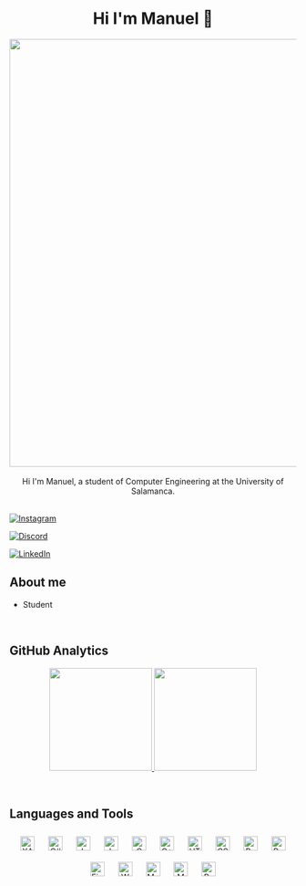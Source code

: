 <div align="center">
<h1 align="center">Hi I'm <a>Manuel</a> 👋</h1>
</div>
<div align="center">
<img src="https://i.pinimg.com/originals/eb/50/87/eb50875a68b04b0480fa929af2c7547c.gif" align="center" style="width: 750px"/>
</div>  
</br>
<div align="center"> Hi I'm Manuel, a student of Computer Engineering at the University of Salamanca.</div>  
</br>

[![Instagram](https://img.shields.io/badge/Instagram-manuelcobos__-%23e1306c?logo=instagram&logoColor=white&style=for-the-badge)](https://www.instagram.com/manuelcobos_)

[![Discord](https://img.shields.io/badge/Discord-manuelcobos__-%237289DA?logo=discord&logoColor=white&style=for-the-badge)](https://discord.com/users/manuelcobos__)

[![LinkedIn](https://img.shields.io/badge/LinkedIn-Manuel%20Cobos-%230077B5?logo=linkedin&logoColor=white&style=for-the-badge)](https://www.linkedin.com/in/manuel-cobos-2b7183180)


## About me

- Student 
</br>

## GitHub Analytics

<p align="center">
<a href="https://github.com/manuelcobos23">
  <img height="180em" src="https://github-readme-stats-eight-theta.vercel.app/api?username=manuelcobos23&show_icons=true&theme=algolia&include_all_commits=true&count_private=true"/>
  <img height="180em" src="https://github-readme-stats-eight-theta.vercel.app/api/top-langs/?username=manuelcobos23&layout=compact&langs_count=8&theme=algolia"/>
</a>
</p>
</br>

## Languages and Tools  
<div align="center">  
<a href="https://docs.microsoft.com/en-us/dotnet/desktop/wpf/xaml/" target="_blank"><img style="margin: 10px" src="https://profilinator.rishav.dev/skills-assets/xaml.png" alt="XAML" height="25" /></a>  
<a href="https://docs.microsoft.com/en-us/dotnet/csharp/" target="_blank"><img style="margin: 10px" src="https://profilinator.rishav.dev/skills-assets/csharp-original.svg" alt="C#" height="25" /></a>  
<a href="https://www.java.com/" target="_blank"><img style="margin: 10px" src="https://profilinator.rishav.dev/skills-assets/java-original-wordmark.svg" alt="Java" height="25" /></a>  
<a href="https://www.javascript.com/" target="_blank"><img style="margin: 10px" src="https://profilinator.rishav.dev/skills-assets/javascript-original.svg" alt="JavaScript" height="25" /></a>  
<a href="https://www.cprogramming.com/" target="_blank"><img style="margin: 10px" src="https://profilinator.rishav.dev/skills-assets/c-original.svg" alt="C" height="25" /></a>  
<a href="https://www.cplusplus.com/" target="_blank"><img style="margin: 10px" src="https://profilinator.rishav.dev/skills-assets/cplusplus-original.svg" alt="C++" height="25" /></a>  
<a href="https://en.wikipedia.org/wiki/HTML5" target="_blank"><img style="margin: 10px" src="https://profilinator.rishav.dev/skills-assets/html5-original-wordmark.svg" alt="HTML5" height="25" /></a>  
<a href="https://www.w3schools.com/css/" target="_blank"><img style="margin: 10px" src="https://profilinator.rishav.dev/skills-assets/css3-original-wordmark.svg" alt="CSS3" height="25" /></a>  
<a href="https://www.gnu.org/software/bash/" target="_blank"><img style="margin: 10px" src="https://profilinator.rishav.dev/skills-assets/gnu_bash-icon.svg" alt="Bash" height="25" /></a>  
<a href="https://docs.microsoft.com/en-us/powershell/" target="_blank"><img style="margin: 10px" src="https://profilinator.rishav.dev/skills-assets/powershell.png" alt="PowerShell" height="25" /></a>  
<a href="https://www.figma.com/" target="_blank"><img style="margin: 10px" src="https://profilinator.rishav.dev/skills-assets/figma-icon.svg" alt="Figma" height="25" /></a>  
<a href="https://wordpress.com/" target="_blank"><img style="margin: 10px" src="https://profilinator.rishav.dev/skills-assets/wordpress.png" alt="WordPress" height="25" /></a>  
<a href="https://www.mysql.com/" target="_blank"><img style="margin: 10px" src="https://profilinator.rishav.dev/skills-assets/mysql-original-wordmark.svg" alt="MySQL" height="25" /></a>  
<a href="https://www.mongodb.com/" target="_blank"><img style="margin: 10px" src="https://profilinator.rishav.dev/skills-assets/mongodb-original-wordmark.svg" alt="MongoDB" height="25" /></a>
<a href="https://www.python.org/">
    <img style="margin: 10px" src="https://profilinator.rishav.dev/skills-assets/python-original.svg" alt="Python" height="25" />
</a>

</div>  
<br/>  
<!--START_SECTION:badges-->
<!--END_SECTION:badges-->
